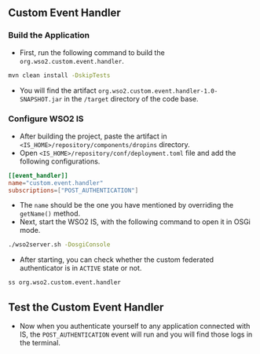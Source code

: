 ## Custom Event Handler

### Build the Application
- First, run the following command to build the `org.wso2.custom.event.handler`.
```bash
mvn clean install -DskipTests
```
- You will find the artifact `org.wso2.custom.event.handler-1.0-SNAPSHOT.jar` in the `/target` directory of the code base.

### Configure WSO2 IS
- After building the project, paste the artifact in `<IS_HOME>/repository/components/dropins` directory.
- Open `<IS_HOME>/repository/conf/deployment.toml` file and add the following configurations.
```toml
[[event_handler]]
name="custom.event.handler"
subscriptions=["POST_AUTHENTICATION"]
```
- The `name` should be the one you have mentioned by overriding the `getName()` method.
- Next, start the WSO2 IS, with the following command to open it in OSGi mode.
```bash
./wso2server.sh -DosgiConsole
```
- After starting, you can check whether the custom federated authenticator is in `ACTIVE` state or not.
```bash
ss org.wso2.custom.event.handler 
```

## Test the Custom Event Handler
- Now when you authenticate yourself to any application connected with IS, the `POST_AUTHENTICATION` event will run and you will find those logs in the terminal.